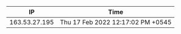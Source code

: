  | IP      | Time |
| ----------- | ----------- |
| 163.53.27.195      | Thu 17 Feb 2022 12:17:02 PM +0545       |
